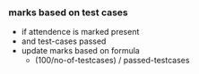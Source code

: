 ### marks based on test cases

- if attendence is marked present
- and test-cases passed
- update marks based on formula
  - (100/no-of-testcases) / passed-testcases
